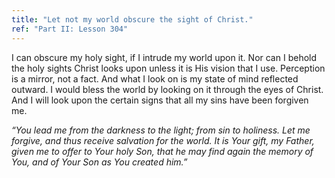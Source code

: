 ```yaml
---
title: "Let not my world obscure the sight of Christ."
ref: "Part II: Lesson 304"
---
```


I can obscure my holy sight, if I intrude my world upon it. Nor can I
behold the holy sights Christ looks upon unless it is His vision that I
use. Perception is a mirror, not a fact. And what I look on is my state
of mind reflected outward. I would bless the world by looking on it
through the eyes of Christ. And I will look upon the certain signs that
all my sins have been forgiven me.

*“You lead me from the darkness to the light; from sin to holiness. Let
me forgive, and thus receive salvation for the world. It is Your gift,
my Father, given me to offer to Your holy Son, that he may find again
the memory of You, and of Your Son as You created him.”*

